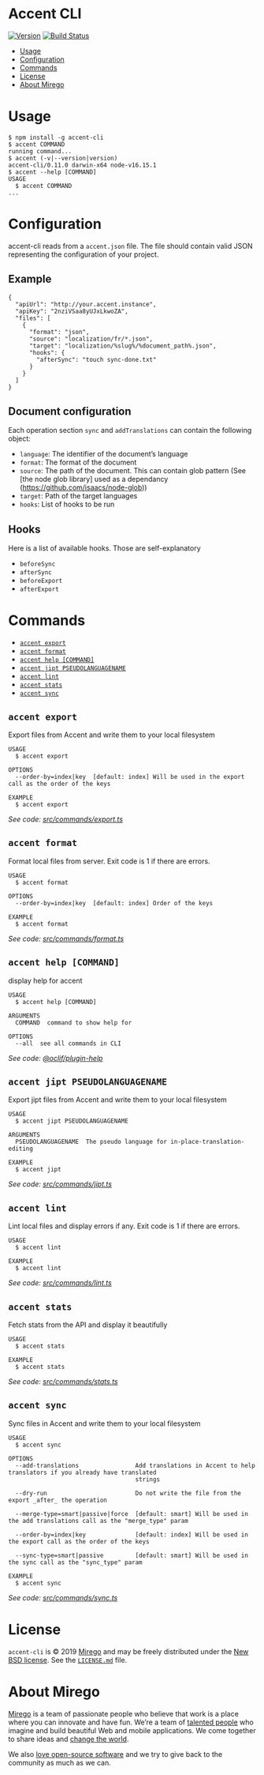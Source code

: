 Accent CLI
======

[![Version](https://img.shields.io/npm/v/accent-cli.svg)](https://npmjs.org/package/accent-cli)
[![Build Status](https://img.shields.io/travis/v/accent-cli.svg?branch=master)](https://travis-ci.com/mirego/accent-cli)

<!-- toc -->
* [Usage](#usage)
* [Configuration](#configuration)
* [Commands](#commands)
* [License](#license)
* [About Mirego](#about-mirego)
<!-- tocstop -->

# Usage
<!-- usage -->
```sh-session
$ npm install -g accent-cli
$ accent COMMAND
running command...
$ accent (-v|--version|version)
accent-cli/0.11.0 darwin-x64 node-v16.15.1
$ accent --help [COMMAND]
USAGE
  $ accent COMMAND
...
```
<!-- usagestop -->

# Configuration

accent-cli reads from a `accent.json` file. The file should contain valid JSON representing the configuration of your project.

## Example

```
{
  "apiUrl": "http://your.accent.instance",
  "apiKey": "2nziVSaa8yUJxLkwoZA",
  "files": [
    {
      "format": "json",
      "source": "localization/fr/*.json",
      "target": "localization/%slug%/%document_path%.json",
      "hooks": {
        "afterSync": "touch sync-done.txt"
      }
    }
  ]
}
```

## Document configuration

Each operation section `sync` and `addTranslations` can contain the following object:

- `language`: The identifier of the document’s language
- `format`: The format of the document
- `source`: The path of the document. This can contain glob pattern (See [the node glob library] used as a dependancy (https://github.com/isaacs/node-glob))
- `target`: Path of the target languages
- `hooks`: List of hooks to be run

## Hooks

Here is a list of available hooks. Those are self-explanatory

- `beforeSync`
- `afterSync`
- `beforeExport`
- `afterExport`

# Commands
<!-- commands -->
* [`accent export`](#accent-export)
* [`accent format`](#accent-format)
* [`accent help [COMMAND]`](#accent-help-command)
* [`accent jipt PSEUDOLANGUAGENAME`](#accent-jipt-pseudolanguagename)
* [`accent lint`](#accent-lint)
* [`accent stats`](#accent-stats)
* [`accent sync`](#accent-sync)

## `accent export`

Export files from Accent and write them to your local filesystem

```
USAGE
  $ accent export

OPTIONS
  --order-by=index|key  [default: index] Will be used in the export call as the order of the keys

EXAMPLE
  $ accent export
```

_See code: [src/commands/export.ts](https://github.com/mirego/accent/blob/v0.11.0/src/commands/export.ts)_

## `accent format`

Format local files from server. Exit code is 1 if there are errors.

```
USAGE
  $ accent format

OPTIONS
  --order-by=index|key  [default: index] Order of the keys

EXAMPLE
  $ accent format
```

_See code: [src/commands/format.ts](https://github.com/mirego/accent/blob/v0.11.0/src/commands/format.ts)_

## `accent help [COMMAND]`

display help for accent

```
USAGE
  $ accent help [COMMAND]

ARGUMENTS
  COMMAND  command to show help for

OPTIONS
  --all  see all commands in CLI
```

_See code: [@oclif/plugin-help](https://github.com/oclif/plugin-help/blob/v2.1.4/src/commands/help.ts)_

## `accent jipt PSEUDOLANGUAGENAME`

Export jipt files from Accent and write them to your local filesystem

```
USAGE
  $ accent jipt PSEUDOLANGUAGENAME

ARGUMENTS
  PSEUDOLANGUAGENAME  The pseudo language for in-place-translation-editing

EXAMPLE
  $ accent jipt
```

_See code: [src/commands/jipt.ts](https://github.com/mirego/accent/blob/v0.11.0/src/commands/jipt.ts)_

## `accent lint`

Lint local files and display errors if any. Exit code is 1 if there are errors.

```
USAGE
  $ accent lint

EXAMPLE
  $ accent lint
```

_See code: [src/commands/lint.ts](https://github.com/mirego/accent/blob/v0.11.0/src/commands/lint.ts)_

## `accent stats`

Fetch stats from the API and display it beautifully

```
USAGE
  $ accent stats

EXAMPLE
  $ accent stats
```

_See code: [src/commands/stats.ts](https://github.com/mirego/accent/blob/v0.11.0/src/commands/stats.ts)_

## `accent sync`

Sync files in Accent and write them to your local filesystem

```
USAGE
  $ accent sync

OPTIONS
  --add-translations                Add translations in Accent to help translators if you already have translated
                                    strings

  --dry-run                         Do not write the file from the export _after_ the operation

  --merge-type=smart|passive|force  [default: smart] Will be used in the add translations call as the "merge_type" param

  --order-by=index|key              [default: index] Will be used in the export call as the order of the keys

  --sync-type=smart|passive         [default: smart] Will be used in the sync call as the "sync_type" param

EXAMPLE
  $ accent sync
```

_See code: [src/commands/sync.ts](https://github.com/mirego/accent/blob/v0.11.0/src/commands/sync.ts)_
<!-- commandsstop -->

# License

`accent-cli` is © 2019 [Mirego](http://www.mirego.com) and may be freely distributed under the [New BSD license](http://opensource.org/licenses/BSD-3-Clause).  See the [`LICENSE.md`](https://github.com/mirego/accent-cli/blob/master/LICENSE.md) file.

# About Mirego

[Mirego](http://mirego.com) is a team of passionate people who believe that work is a place where you can innovate and have fun. We’re a team of [talented people](http://life.mirego.com) who imagine and build beautiful Web and mobile applications. We come together to share ideas and [change the world](http://mirego.org).

We also [love open-source software](http://open.mirego.com) and we try to give back to the community as much as we can.
